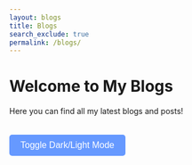 ```yaml
---
layout: blogs
title: Blogs
search_exclude: true
permalink: /blogs/
---
```


<h1>Welcome to My Blogs</h1>
<p>Here you can find all my latest blogs and posts!</p>

<button class="button" onclick="toggleDarkMode()">Toggle Dark/Light Mode</button>

<style>

    body.dark-mode {
        background-color: #121212;
        color: #fff; 
    }

    .button {
        margin-top: 20px;
        padding: 10px 20px;
        font-size: 16px;
        cursor: pointer;
        border: none;
        border-radius: 5px;
        background-color: #6699ff;
        color: white;
    }
    .button:hover {
        background-color: #5577cc;
    }
</style>

<script>
    function toggleDarkMode() {
        document.body.classList.toggle('dark-mode');
        document.body.classList.toggle('light-mode');
        const isDarkMode = document.body.classList.contains('dark-mode');
        localStorage.setItem('darkMode', isDarkMode);
    }


    const savedDarkMode = localStorage.getItem('darkMode');
    if (savedDarkMode === 'true') {
        document.body.classList.add('dark-mode');
    } else {
        document.body.classList.add('light-mode');
    }
</script>
